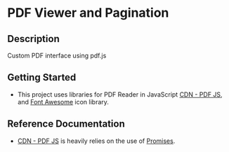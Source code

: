 # PDF Viewer and Pagination

## Description 
Custom PDF interface using pdf.js

## Getting Started
- This project uses libraries for PDF Reader in JavaScript [CDN - PDF JS](https://mozilla.github.io/pdf.js/), and [Font Awesome](https://fontawesome.com/start) icon library. 

## Reference Documentation
- [CDN - PDF JS](https://mozilla.github.io/pdf.js/) is heavily relies on the use of [Promises](https://developer.mozilla.org/pt-BR/docs/Web/JavaScript/Reference/Global_Objects/Promise). 